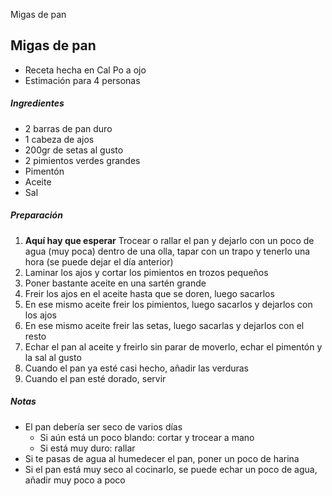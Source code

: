Migas de pan

## Migas de pan

* Receta hecha en Cal Po a ojo
* Estimación para 4 personas

##### Ingredientes

* 2 barras de pan duro
* 1 cabeza de ajos
* 200gr de setas al gusto
* 2 pimientos verdes grandes
* Pimentón
* Aceite
* Sal

##### Preparación

1. **Aquí hay que esperar** Trocear o rallar el pan y dejarlo con un poco de agua (muy poca) dentro de una olla, tapar con un trapo y tenerlo una hora (se puede dejar el día anterior)
3. Laminar los ajos y cortar los pimientos en trozos pequeños
4. Poner bastante aceite en una sartén grande
5. Freir los ajos en el aceite hasta que se doren, luego sacarlos
6. En ese mismo aceite freir los pimientos, luego sacarlos y dejarlos con los ajos
7. En ese mismo aceite freir las setas, luego sacarlas y dejarlos con el resto
8. Echar el pan al aceite y freirlo sin parar de moverlo, echar el pimentón y la sal al gusto
9. Cuando el pan ya esté casi hecho, añadir las verduras
10. Cuando el pan esté dorado, servir

##### Notas
* El pan debería ser seco de varios días
    * Si aún está un poco blando: cortar y trocear a mano
    * Si está muy duro: rallar
* Si te pasas de agua al humedecer el pan, poner un poco de harina
* Si el pan está muy seco al cocinarlo, se puede echar un poco de agua, añadir muy poco a poco